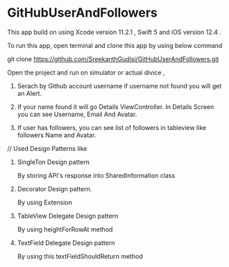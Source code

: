 # GitHubUserAndFollowers

This app build on using Xcode version 11.2.1 , Swift 5 and iOS version 12.4 .


To run this app, open terminal and clone this app by using below command

git clone https://github.com/SreekanthGudisi/GitHubUserAndFollowers.git



Open the project and run on simulator or actual divice ,

1. Serach by Github account username if username not found you will get an Alert.

2. If your name found it will go Details ViewController.  In Details Screen you can see Username, Email And Avatar. 

3. If user has followers, you can see list of followers in tableview like followers Name and Avatar.

// Used Design Patterns like
1. SingleTon Design pattern

     By storing API's response into SharedInformation class
     
1. Decorator Design pattern.
     
     By using Extension 
     
2. TableView Delegate Design pattern

     By using heightForRowAt method
     
3. TextField Delegate Design pattern
    
     By using this textFieldShouldReturn method
          
